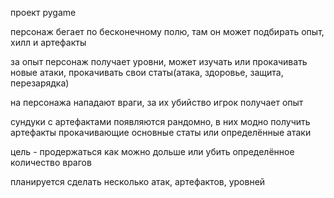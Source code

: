 проект pygame

персонаж бегает по бесконечному полю, там он может подбирать опыт, хилл и артефакты

за опыт персонаж получает уровни, может изучать или прокачивать новые атаки, прокачивать свои статы(атака, здоровье, защита, перезарядка)

на персонажа нападают враги, за их убийство игрок получает опыт

сундуки с артефактами появляются рандомно, в них модно получить артефакты прокачивающие основные статы или определённые атаки

цель - продержаться как можно дольше или убить определённое количество врагов

планируется сделать несколько атак, артефактов, уровней
